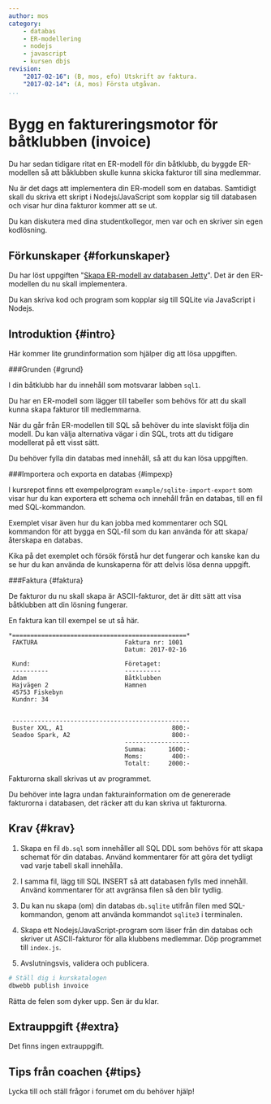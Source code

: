 ```yaml
---
author: mos
category:
    - databas
    - ER-modellering
    - nodejs
    - javascript
    - kursen dbjs
revision:
    "2017-02-16": (B, mos, efo) Utskrift av faktura.
    "2017-02-14": (A, mos) Första utgåvan.
...
```

Bygg en faktureringsmotor för båtklubben (invoice)
==================================

Du har sedan tidigare ritat en ER-modell för din båtklubb, du byggde ER-modellen så att båklubben skulle kunna skicka fakturor till sina medlemmar.

Nu är det dags att implementera din ER-modell som en databas. Samtidigt skall du skriva ett skript i Nodejs/JavaScript som kopplar sig till databasen och visar hur dina fakturor kommer att se ut.

Du kan diskutera med dina studentkollegor, men var och en skriver sin egen kodlösning.

<!--more-->



Förkunskaper {#forkunskaper}
-----------------------

Du har löst uppgiften "[Skapa ER-modell av databasen Jetty](uppgift/skapa-er-modell-av-databasen-jetty)". Det är den ER-modellen du nu skall implementera.

Du kan skriva kod och program som kopplar sig till SQLite via JavaScript i Nodejs.



Introduktion {#intro}
-----------------------

Här kommer lite grundinformation som hjälper dig att lösa uppgiften.



###Grunden {#grund}

I din båtklubb har du innehåll som motsvarar labben `sql1`.

Du har en ER-modell som lägger till tabeller som behövs för att du skall kunna skapa fakturor till medlemmarna.

När du går från ER-modellen till SQL så behöver du inte slaviskt följa din modell. Du kan välja alternativa vägar i din SQL, trots att du tidigare modellerat på ett visst sätt.

Du behöver fylla din databas med innehåll, så att du kan lösa uppgiften.



###Importera och exporta en databas {#impexp}

I kursrepot finns ett exempelprogram `example/sqlite-import-export` som visar hur du kan exportera ett schema och innehåll från en databas, till en fil med SQL-kommandon.

Exemplet visar även hur du kan jobba med kommentarer och SQL kommandon för att bygga en SQL-fil som du kan använda för att skapa/återskapa en databas.

Kika på det exemplet och försök förstå hur det fungerar och kanske kan du se hur du kan använda de kunskaperna för att delvis lösa denna uppgift.



###Faktura {#faktura}

De fakturor du nu skall skapa är ASCII-fakturor, det är ditt sätt att visa båtklubben att din lösning fungerar.

En faktura kan till exempel se ut så här.

```text
*================================================*
 FAKTURA                        Faktura nr: 1001
                                Datum: 2017-02-16

 Kund:                          Företaget:
 ----------                     ----------
 Adam                           Båtklubben
 Hajvägen 2                     Hamnen
 45753 Fiskebyn
 Kundnr: 34


 -------------------------------------------------
 Buster XXL, A1                              800:-
 Seadoo Spark, A2                            800:-
                                ------------------
                                Summa:      1600:-
                                Moms:        400:-
                                Totalt:     2000:-
```

Fakturorna skall skrivas ut av programmet.

Du behöver inte lagra undan fakturainformation om de genererade fakturorna i databasen, det räcker att du kan skriva ut fakturorna.



Krav {#krav}
-----------------------

1. Skapa en fil `db.sql` som innehåller all SQL DDL som behövs för att skapa schemat för din databas. Använd kommentarer för att göra det tydligt vad varje tabell skall innehålla.

1. I samma fil, lägg till SQL INSERT så att databasen fylls med innehåll. Använd kommentarer för att avgränsa filen så den blir tydlig.

1. Du kan nu skapa (om) din databas `db.sqlite` utifrån filen med SQL-kommandon, genom att använda kommandot `sqlite3` i terminalen.

1. Skapa ett Nodejs/JavaScript-program som läser från din databas och skriver ut ASCII-fakturor för alla klubbens medlemmar. Döp programmet till `index.js`.

1. Avslutningsvis, validera och publicera.

```bash
# Ställ dig i kurskatalogen
dbwebb publish invoice
```

Rätta de felen som dyker upp. Sen är du klar.



Extrauppgift {#extra}
-----------------------

Det finns ingen extrauppgift.



Tips från coachen {#tips}
-----------------------

Lycka till och ställ frågor i forumet om du behöver hjälp!
